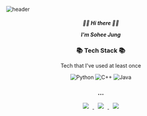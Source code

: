 ![header](https://capsule-render.vercel.app/api?height=400&text=SoHee%20World!&desc=%20&color=FEBAC5&fontColor=F26D85)

<h5 align = "center"> 👋🏻 Hi there 👋🏻
<p align = "center">I'm Sohee Jung </p>
<h3 align = "center"> 📚 Tech Stack 📚</h3>
<p align = "center">Tech that I've used at least once </p>

<p align = "center">
<img alt="Python" src="https://img.shields.io/badge/python-%2314354C.svg?style=for-the-badge&logo=python&logoColor=white"/>
<img alt="C++" src="https://img.shields.io/badge/c++-%2300599C.svg?style=for-the-badge&logo=c%2B%2B&logoColor=white"/>
<img alt="Java" src="https://img.shields.io/badge/java-%23ED8B00.svg?style=for-the-badge&logo=java&logoColor=white"/>



<h3 align = "center"> ... </h3>
<p align = "center">
<a href="https://sh04120204.tistory.com/"> <img src="http://img.shields.io/badge/-Tech%20Blog-72A9F2?style=flat-square&logo=github&link=https://sh04120204.tistory.com/"style="height : auto; margin-left : 10px; margin-right : 10px;"/> </a> </a>
<a href="https://www.instagram.com/so_________hee"> <img src="http://img.shields.io/badge/-Instagram-F2F2F2?style=flat-square&logo=Instagram&logoColor=F25C5c&link=https://www.instagram.com/so_________hee" style="height : auto; margin-left : 10px; margin-right : 10px;"/> </a> 
<a href="mailto:thgml.sh8@gmail.com"> <img src="https://img.shields.io/badge/Gmail-d14836?style=flat-square&logo=Gmail&logoColor=white&link=mailto:thgml.sh8@gmail.com" style="height : auto; margin-left : 10px; margin-right : 10px;"/> </a>
